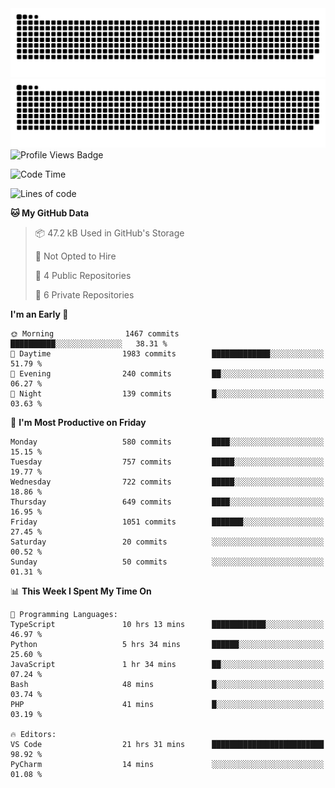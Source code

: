 <img src="https://github.com/nielsbaggerman/nielsbaggerman/blob/output/github-contribution-grid-snake.svg#gh-light-mode-only" alt="GitHub Snake Light">
<img src="https://github.com/nielsbaggerman/nielsbaggerman/blob/output/github-contribution-grid-snake-dark.svg#gh-dark-mode-only" alt="GitHub Snake Dark">
<img src="https://komarev.com/ghpvc/?username=nielsbaggerman&amp;label=Profile+Views" alt="Profile Views Badge" />

<!--START_SECTION:waka-->
![Code Time](http://img.shields.io/badge/Code%20Time-2%2C023%20hrs%2048%20mins-blue)

![Lines of code](https://img.shields.io/badge/From%20Hello%20World%20I%27ve%20Written-7.5%20million%20lines%20of%20code-blue)

**🐱 My GitHub Data** 

> 📦 47.2 kB Used in GitHub's Storage 
 > 
> 🚫 Not Opted to Hire
 > 
> 📜 4 Public Repositories 
 > 
> 🔑 6 Private Repositories 
 > 
**I'm an Early 🐤** 

```text
🌞 Morning                1467 commits        ██████████░░░░░░░░░░░░░░░   38.31 % 
🌆 Daytime                1983 commits        █████████████░░░░░░░░░░░░   51.79 % 
🌃 Evening                240 commits         ██░░░░░░░░░░░░░░░░░░░░░░░   06.27 % 
🌙 Night                  139 commits         █░░░░░░░░░░░░░░░░░░░░░░░░   03.63 % 
```
📅 **I'm Most Productive on Friday** 

```text
Monday                   580 commits         ████░░░░░░░░░░░░░░░░░░░░░   15.15 % 
Tuesday                  757 commits         █████░░░░░░░░░░░░░░░░░░░░   19.77 % 
Wednesday                722 commits         █████░░░░░░░░░░░░░░░░░░░░   18.86 % 
Thursday                 649 commits         ████░░░░░░░░░░░░░░░░░░░░░   16.95 % 
Friday                   1051 commits        ███████░░░░░░░░░░░░░░░░░░   27.45 % 
Saturday                 20 commits          ░░░░░░░░░░░░░░░░░░░░░░░░░   00.52 % 
Sunday                   50 commits          ░░░░░░░░░░░░░░░░░░░░░░░░░   01.31 % 
```


📊 **This Week I Spent My Time On** 

```text
💬 Programming Languages: 
TypeScript               10 hrs 13 mins      ████████████░░░░░░░░░░░░░   46.97 % 
Python                   5 hrs 34 mins       ██████░░░░░░░░░░░░░░░░░░░   25.60 % 
JavaScript               1 hr 34 mins        ██░░░░░░░░░░░░░░░░░░░░░░░   07.24 % 
Bash                     48 mins             █░░░░░░░░░░░░░░░░░░░░░░░░   03.74 % 
PHP                      41 mins             █░░░░░░░░░░░░░░░░░░░░░░░░   03.19 % 

🔥 Editors: 
VS Code                  21 hrs 31 mins      █████████████████████████   98.92 % 
PyCharm                  14 mins             ░░░░░░░░░░░░░░░░░░░░░░░░░   01.08 % 
```


<!--END_SECTION:waka-->
